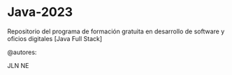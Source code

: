 # Java-2023
Repositorio del programa de formación gratuita en desarrollo de software y oficios digitales [Java Full Stack]


@autores:

JLN
NE
